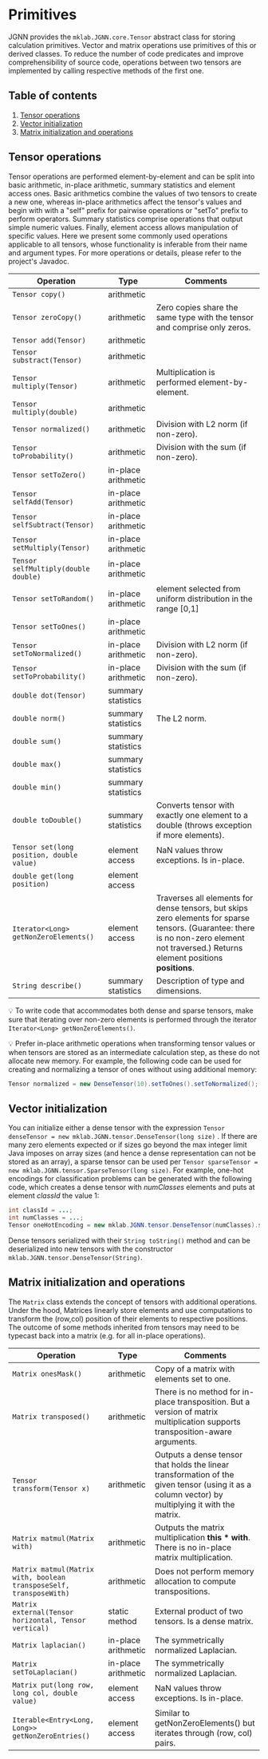 # Primitives
JGNN provides the `mklab.JGNN.core.Tensor` abstract class for storing
calculation primitives. Vector and matrix operations use primitives 
of this or derived classes. To reduce the number of code predicates
and improve comprehensibility of source code, operations between
two tensors are implemented by calling respective methods of the first
one. 

## Table of contents

1. [Tensor operations](#tensor-operations)
2. [Vector initialization](#vector-initialization)
3. [Matrix initialization and operations](#matrix-initialization-and-operations)

## Tensor operations
Tensor operations are performed element-by-element and can be split
into basic arithmetic, in-place arithmetic, summary statistics and
element access ones. Basic arithmetics combine the values of two
tensors to create a new one, whereas in-place arithmetics affect the 
tensor's values and begin with with a "self" prefix for pairwise
operations or "setTo" prefix to perform operators. Summary statistics
comprise operations that output simple numeric values. Finally, element
access allows manipulation of specific values. Here we present some commonly
used operations applicable to all tensors, whose functionality is inferable
from their name and argument types.
For more operations or details, please refer to the project's Javadoc.

Operation | Type | Comments
--- | --- | ---
`Tensor copy()` | arithmetic
`Tensor zeroCopy()` | arithmetic | Zero copies share the same type with the tensor and comprise only zeros. 
`Tensor add(Tensor)` | arithmetic
`Tensor substract(Tensor)` | arithmetic 
`Tensor multiply(Tensor)` | arithmetic | Multiplication is performed element-by-element.
`Tensor multiply(double)` | arithmetic
`Tensor normalized()` | arithmetic | Division with L2 norm (if non-zero).
`Tensor toProbability()` | arithmetic | Division with the sum (if non-zero).
`Tensor setToZero()` | in-place arithmetic 
`Tensor selfAdd(Tensor)` | in-place arithmetic
`Tensor selfSubtract(Tensor)` | in-place arithmetic
`Tensor setMultiply(Tensor)` | in-place arithmetic
`Tensor selfMultiply(double double)` | in-place arithmetic
`Tensor setToRandom()` | in-place arithmetic | element selected from uniform distribution in the range [0,1]
`Tensor setToOnes()` | in-place arithmetic
`Tensor setToNormalized()` | in-place arithmetic  | Division with L2 norm (if non-zero).
`Tensor setToProbability()` | in-place arithmetic  | Division with the sum (if non-zero).
`double dot(Tensor)` | summary statistics
`double norm()` | summary statistics | The L2 norm.
`double sum()` | summary statistics
`double max()` | summary statistics
`double min()` | summary statistics
`double toDouble()` | summary statistics | Converts tensor with exactly one element to a double (throws exception if more elements).
`Tensor set(long position, double value)` | element access | NaN values throw exceptions. Is in-place.
`double get(long position)` | element access
`Iterator<Long> getNonZeroElements()` | element access | Traverses all elements for dense tensors, but skips zero elements for sparse tensors. (Guarantee: there is no non-zero element not traversed.) Returns element positions **positions**.
`String describe()` | summary statistics | Description of type and dimensions.


:bulb: To write code that accommodates both dense and sparse tensors, make sure that iterating over non-zero elements is performed through the iterator `Iterator<Long> getNonZeroElements()`.

:bulb: Prefer in-place arithmetic operations when transforming tensor values or when tensors are stored as an intermediate calculation step, as these do not allocate new memory. For example, the following code can be used for creating and normalizing a tensor of ones without using additional memory:

```Java
Tensor normalized = new DenseTensor(10).setToOnes().setToNormalized();
```


## Vector initialization

You can initialize either a dense tensor with the expression `Tensor denseTensor = new mklab.JGNN.tensor.DenseTensor(long size)` .
If there are many zero elements expected or if sizes go beyond the max integer limit Java imposes on array sizes (and hence a dense representation can not be stored as an array), a sparse tensor can be used per `Tensor sparseTensor = new mklab.JGNN.tensor.SparseTensor(long size)`. For example, one-hot encodings for classification problems can be generated with the following code, which creates a dense tensor with *numClasses* elements and puts at element *classId* the value 1:

```java
int classId = ...;
int numClasses = ...;
Tensor oneHotEncoding = new mklab.JGNN.tensor.DenseTensor(numClasses).set(classId, 1);
```

Dense tensors serialized with their `String toString()` method and can be deserialized into new tensors with the constructor `mklab.JGNN.tensor.DenseTensor(String)`.


## Matrix initialization and operations
The `Matrix` class extends the concept of tensors with additional operations. Under the hood,
Matrices linearly store elements and use computations to transform the (row,col) position of
their elements to respective positions. The outcome of some methods inherited from tensors may
need to be typecast back into a matrix (e.g. for all in-place operations).

Operation | Type | Comments
--- | --- | ---
`Matrix onesMask()` | arithmetic | Copy of a matrix with elements set to one.
`Matrix transposed()` | arithmetic | There is no method for in-place transposition. But a version of matrix multiplication supports transposition-aware arguments.
`Tensor transform(Tensor x)` | arithmetic | Outputs a dense tensor that holds the linear transformation of the given tensor (using it as a column vector) by multiplying it with the matrix.
`Matrix matmul(Matrix with)` | arithmetic | Outputs the matrix multiplication **this \* with**. There is no in-place matrix multiplication.
`Matrix matmul(Matrix with, boolean transposeSelf, transposeWith)` | arithmetic | Does not perform memory allocation to compute transpositions.
`Matrix external(Tensor horizontal, Tensor vertical)` | static method | External product of two tensors. Is a dense matrix.
`Matrix laplacian()` | in-place arithmetic | The symmetrically normalized Laplacian.
`Matrix setToLaplacian()` | in-place arithmetic | The symmetrically normalized Laplacian.
`Matrix put(long row, long col, double value)` | element access | NaN values throw exceptions. Is in-place.
`Iterable<Entry<Long, Long>> getNonZeroEntries()` | element access | Similar to getNonZeroElements() but iterates through (row, col) pairs.

